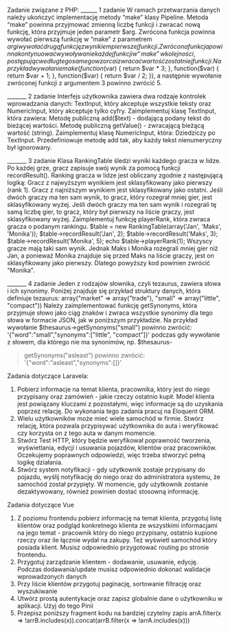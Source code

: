 Zadanie związane z PHP:
______ 1 zadanie
W ramach przetwarzania danych należy ukończyć implementację metody “make” klasy Pipeline.
Metoda “make” powinna przyjmować zmienną liczbę funkcji i zwracać nową funkcję, która przyjmuje
jeden parametr $arg.
Zwrócona funkcja powinna wywołać pierwszą funkcję w “make” z parametrem $arg i wywołać drugą
funkcję z wynikiem pierwszej funkcji.
Zwrócona funkcja powinna kontynuować wywoływanie każdej funkcji w “make” w kolejności,
postępując według tego samego wzorca i zwracać wartość z ostatniej funkcji.
Na przykład wywołanie make(function($var) { return $var * 3; }, function($var) { return $var + 1; },
function($var) { return $var / 2; }), a następnie wywołanie zwróconej funkcji z argumentem 3
powinno zwrócić 5.

_______ 2 zadanie
Interfejs użytkownika zawiera dwa rodzaje kontrolek wprowadzania danych: TextInput, który
akceptuje wszystkie teksty oraz NumericInput, który akceptuje tylko cyfry.
Zaimplementuj klasę TextInput, która zawiera:
Metodę publiczną add($text) - dodającą podany tekst do bieżącej wartości.
Metodę publiczną getValue() - zwracającą bieżącą wartość (string).
Zaimplementuj klasę NumericInput, która: Dziedziczy po TextInput. Przedefiniowuje metodę add tak,
aby każdy tekst nienumeryczny był ignorowany.

_______ 3 zadanie
Klasa RankingTable śledzi wyniki każdego gracza w lidze. Po każdej grze, gracz zapisuje swój wynik za
pomocą funkcji recordResult().
Ranking gracza w lidze jest obliczany zgodnie z następującą logiką:
Gracz z najwyższym wynikiem jest sklasyfikowany jako pierwszy (rank 1). Gracz z najniższym
wynikiem jest sklasyfikowany jako ostatni.
Jeśli dwóch graczy ma ten sam wynik, to gracz, który rozegrał mniej gier, jest sklasyfikowany wyżej.
Jeśli dwóch graczy ma ten sam wynik i rozegrali tę samą liczbę gier, to gracz, który był pierwszy na
liście graczy, jest sklasyfikowany wyżej.
Zaimplementuj funkcję playerRank, która zwraca gracza o podanym rankingu.
$table = new RankingTable(array('Jan', 'Maks', 'Monika'));
$table->recordResult('Jan', 2);
$table->recordResult('Maks', 3);
$table->recordResult('Monika', 5);
echo $table->playerRank(1);
Wszyscy gracze mają taki sam wynik. Jednak Maks i Monika rozegrali mniej gier niż Jan, a ponieważ
Monika znajduje się przed Maks na liście graczy, jest on sklasyfikowany jako pierwszy. Dlatego
powyższy kod powinien zwrócić "Monika".

_______ 4 zadanie
Jeden z rodzajów słownika, czyli tezaurus, zawiera słowa i ich synonimy. Poniżej znajduje się przykład
struktury danych, która definiuje tezaurus:
array("market" => array("trade"), "small" => array("little", "compact"))
Należy zaimplementować funkcję getSynonyms, która przyjmuje słowo jako ciąg znaków i zwraca
wszystkie synonimy dla tego słowa w formacie JSON, jak w poniższym przykładzie.
Na przykład wywołanie $thesaurus->getSynonyms("small") powinno zwrócić:
'{"word":"small","synonyms":["little", "compact"]}'
podczas gdy wywołanie z słowem, dla którego nie ma synonimów, np. $thesaurus-
>getSynonyms("asleast") powinno zwrócić:
'{"word":"asleast","synonyms":[]}'

Zadania dotyczące Laravela:
1. Pobierz informacje na temat klienta, pracownika, który jest do niego przypisany oraz
zamówień - jakie rzeczy ostatnio kupił. Model klienta jest powiązany kluczami z pozostałymi,
więc informacje są do uzyskania poprzez relację. Do wykonania tego zadania pracuj na
Eloquent ORM.
2. Wielu użytkowników może mieć wiele samochód w firmie. Stwórz relację, która pozwala
przypisywać użytkownika do auta i weryfikować czy korzysta on z tego auta w danym
momencie.
3. Stwórz Test HTTP, który będzie weryfikował poprawność tworzenia, wyświetlania, edycji i
usuwania pojazdów, klientów oraz pracowników. Oczekujemy poprawnych odpowiedzi, więc
trzeba stworzyć pełną logikę działania.
4. Stwórz system notyfikacji - gdy użytkownik zostaje przypisany do pojazdu, wyślij notyfikację
do niego oraz do administratora systemu, że samochód został przypięty. W momencie, gdy
użytkownik zostanie dezaktywowany, również powinien dostać stosowną informację.

Zadania dotyczące Vue
1. Z poziomu frontendu pobierz informację na temat klienta, przygotuj listę klientów oraz
podgląd konkretnego klienta ze wszystkimi informacjami na jego temat - pracownik który do
niego przypisany, ostatnio kupione rzeczy oraz ile łącznie wydał na zakupy. Też wyświetl
samochód który posiada klient. Musisz odpowiednio przygotować routing po stronie
frontendu.
2. Przygotuj zarządzanie klientem - dodawanie, usuwanie, edycję. Podczas dodawania/update
musisz odpowiednio dokonać walidacje wprowadzonych danych
3. Przy liście klientów przygotuj paginację, sortowanie filtrację oraz wyszukiwanie
4. Utwórz prostą autentykacje oraz zapisz globalnie dane o użytkowniku w aplikacji. Użyj do
tego Pinii
5. Przepisz poniższy fragment kodu na bardziej czytelny zapis
arrA.filter(x => !arrB.includes(x)).concat(arrB.filter(x => !arrA.includes(x)))